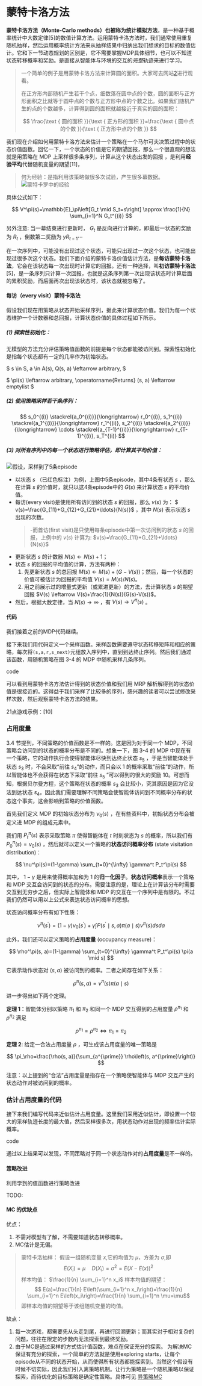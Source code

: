 # 蒙特卡洛方法

**蒙特卡洛方法（Monte-Carlo methods）**也被称为**统计模拟方法**，是一种基于概率统计中大数定律[5]的数值计算方法。运用蒙特卡洛方法时，我们通常使用重复随机抽样，然后运用概率统计方法来从抽样结果中归纳出我们想求的目标的数值估计。它和下一节动态规划的区别是，它不需要掌握MDP具体细节，也可以不知道状态转移概率和奖励。是直接从智能体与环境的交互的*完整*轨迹来进行学习。

> 一个简单的例子是用蒙特卡洛方法来计算圆的面积。大家可去网站[2]进行观看。
>
> 在正方形内部随机产生若干个点，细数落在圆中点的个数，圆的面积与正方形面积之比就等于圆中点的个数与正方形中点的个数之比。如果我们随机产生的点的个数越多，计算得到圆的面积就越接近于真实的圆的面积：
>
> $$
> \frac{\text { 圆的面积 }}{\text { 正方形的面积 }}=\frac{\text { 圆中点的个数 }}{\text { 正方形中点的个数 }}
> $$

我们现在介绍如何用蒙特卡洛方法来估计一个策略在一个马尔可夫决策过程中的状态价值函数。回忆一下，一个状态的价值是它的期望回报，那么一个很直观的想法就是用策略在 MDP 上采样很多条序列，计算从这个状态出发的回报
，是利用**经验平均**代替随机变量的期望[11]，

> 何为经验：是指利用该策略做很多次试验，产生很多幕数据。![蒙特卡罗中的经验](../img/experience.png)

具体公式如下：

$$
V^\pi(s)=\mathbb{E}_\pi\left[G_t \mid S_t=s\right] \approx \frac{1}{N} \sum_{i=1}^N G_t^{(i)}
$$

另外注意: 当一幕结束进行更新时， $G_t$ 是反向进行计算的，即最后一状态的奖励为 $R_t$ ，倒数第二奖励为 $y R_{t-1} \cdots$

在一次序列中，可能没有出现过这个状态，可能只出现过一次这个状态，也可能出现过很多次这个状态。我们下面介绍的蒙特卡洛价值估计方法，是**每访蒙特卡洛法**，它会在该状态每一次出现时计算它的回报。还有一种选择，叫**初访蒙特卡洛法**[5]，是一条序列只计算一次回报，也就是这条序列第一次出现该状态时计算后面的累积奖励，而后面再次出现该状态时，该状态就被忽略了。

#### 每访（every visit）蒙特卡洛法

假设我们现在用策略从状态开始采样序列，据此来计算状态价值。我们为每一个状态维护一个计数器和总回报，计算状态价值的具体过程如下所示。

##### (1) 探索性初始化：

无模型的方法充分评估策略值函数的前提是每个状态都能被访问到。探索性初始化是指每个状态都有一定的几率作为初始状态。

$ s \in S, a \in A(s), Q(s, a) \leftarrow  arbitrary, $

$ \pi(s) \leftarrow arbitrary, \operatorname{Returns} (s, a) \leftarrow emptylist $

##### (2) 使用策略采样若干条序列：

$$
s_0^{(i)} \stackrel{a_0^{(i)}}{\longrightarrow} r_0^{(i)}, s_1^{(i)} \stackrel{a_1^{(i)}}{\longrightarrow} r_1^{(i)}, s_2^{(i)} \stackrel{a_2^{(i)}}{\longrightarrow} \cdots \stackrel{a_{T-1}^{(i)}}{\longrightarrow} r_{T-1}^{(i)}, s_T^{(i)}
$$

##### (3) 对所有序列中的每一个状态进行策略评估，即计算其平均价值：

![假设，采样到了5条episode](../../img/MC_r.png)

- 以状态 $s$ （已红色标注）为例，上图中5条episode，其中4条有状态 $s$ ，那么在计算 $s$ 的价值时，就只以这4条episode中的 $G(s)$ 来计算状态 $s$ 的平均价值。
- 每访(every visit)是使用所有访问到的状态 $s$ 的回报，那么 $v(s)$ 为： $
v(s)=\frac{G_{11}+G_{12}+G_{21}+\ldots}{N(s)}$ ，其中 $N(s)$ 表示状态 $s$ 出现的次数。
  > -而首访(first visit)是只使用每条episode中第一次访问到的状态 $s$ 的回报，上例中的 $v(s)$ 计算为: $v(s)=\frac{G_{11}+G_{21}+\ldots}{N(s)}$
- 更新状态 $s$ 的计数器 $N(s) \leftarrow N(s) + 1$；
- 状态 $s$ 的回报的平均值的计算，方法有两种：
  1. 先更新状态 $s$ 的总回报 $M(s) \leftarrow M(s) + (G-V(s))$；然后，每一个状态的价值可被估计为回报的平均值 $V(s)=M(s) / N(s)$。
  2. 用之前展示过的增量式更新（或累进更新）的方法，去计算状态 $s$ 的期望回报 $V(s) \leftarrow V(s)+\frac{1}{N(s)}(G(s)-V(s))$。
- 然后，根据大数定律，当 $N(s) \rightarrow \infty$ ，有 $V(s) \rightarrow V^\pi(s)$ 。

#### 代码

我们接着之前的MDP代码继续。

接下来我们用代码定义一个采样函数。采样函数需要遵守状态转移矩阵和相应的策略，每次将`(s,a,r,s_next)`元组放入序列中，直到到达终止序列。然后我们通过该函数，用随机策略在图 3-4 的 MDP 中随机采样几条序列。

code

可以看到用蒙特卡洛方法估计得到的状态价值和我们用 MRP 解析解得到的状态价值是很接近的。这得益于我们采样了比较多的序列，感兴趣的读者可以尝试修改采样次数，然后观察蒙特卡洛方法的结果。

21点游戏示例：[10]

### 占用度量

3.4 节提到，不同策略的价值函数是不一样的。这是因为对于同一个 MDP，不同策略会访问到的状态的概率分布是不同的。想象一下，图 3-4 的 MDP 中现在有一个策略，它的动作执行会使得智能体尽快到达终止状态 $s_5$ ，于是当智能体处于状态 $s_3$ 时，不会采取“前往 $s_4$”的动作，而只会以 1 的概率采取“前往”的动作，所以智能体也不会获得在状态下采取“前往 $s_5$ ”可以得到的很大的奖励 10。可想而知，根据贝尔曼方程，这个策略在状态的概率 $s_3$ 会比较小，究其原因是因为它没法到达状态 $s_4$。因此我们需要理解不同策略会使智能体访问到不同概率分布的状态这个事实，这会影响到策略的价值函数。

首先我们定义 MDP 的初始状态分布为 $\nu_0(s)$ ，在有些资料中，初始状态分布会被定义进 MDP 的组成元素中。

我们用 $P_t^\pi(s)$ 表示采取策略 $\pi$ 使得智能体在 $t$ 时刻状态为 $s$ 的概率，所以我们有 $P_0^\pi(s)=\nu_0(s)$ ，然后就可以定义一个策略的**状态访问概率分布** (state visitation distribution)：

$$
\nu^\pi(s)=(1-\gamma) \sum_{t=0}^{\infty} \gamma^t P_t^\pi(s)
$$

其中， $1-\gamma$ 是用来使得概率加和为 1 的**归一化因子**。**状态访问概率**表示一个策略和 MDP 交互会访问到的状态的分布。需要注意的是，理论上在计算该分布时需要交互到无穷步之后，但实际上智能体和 MDP 的交互在一个序列中是有限的。不过我们仍然可以用以上公式来表达状态访问概率的思想。

状态访问概率分布有如下性质：

$$
\nu^\pi\left(s^{\prime}\right)=(1-\gamma) \nu_0\left(s^{\prime}\right)+\gamma \int P\left(s^{\prime} \mid s, a\right) \pi(a \mid s) \nu^\pi(s) d s d a
$$

此外，我们还可以定义策略的**占用度量** (occupancy measure)：

$$
\rho^\pi(s, a)=(1-\gamma) \sum_{t=0}^{\infty} \gamma^t P_t^\pi(s) \pi(a \mid s)
$$

它表示动作状态对 $(s, a)$ 被访问到的概率。二者之间存在如下关系：

$$
\rho^\pi(s, a)=\nu^\pi(s) \pi(a \mid s)
$$

进一步得出如下两个定理。

**定理 1**：智能体分别以策略 $\pi_1$ 和 $\pi_2$ 和同一个 MDP 交互得到的占用度量 $\rho^{\pi_1}$ 和 $\rho^{\pi_2}$ 满足

$$
\rho^{\pi_1}=\rho^{\pi_2} \Longleftrightarrow \pi_1=\pi_2
$$

**定理 2**: 给定一合法占用度量 $\rho$ ，可生成该占用度量的唯一策略是

$$
\pi_\rho=\frac{\rho(s, a)}{\sum_{a^{\prime}} \rho\left(s, a^{\prime}\right)}
$$

注意：以上提到的“合法”占用度量是指存在一个策略使智能体与 MDP 交互产生的状态动作对被访问到的概率。

### 估计占用度量的代码

接下来我们编写代码来近似估计占用度量。这里我们采用近似估计，即设置一个较大的采样轨迹长度的最大值，然后采样很多次，用状态动作对出现的频率估计实际概率。

code

通过以上结果可以发现，不同策略对于同一个状态动作对的**占用度量**是不一样的。

#### 策略改进

利用学到的值函数进行策略改进

TODO:

#### MC 的优缺点

优点：

1. 不需对模型有了解，不需要知道状态转移概率。
2. MC估计是无偏。

> 蒙特卡洛抽样：
> 假设一组随机变量 $x$,它的均值为 $\mu$，方差为 $\sigma$,即 $$
> E\left(X_i\right)=\mu \quad D\left(X_i\right)=\sigma^2=E(X-E(x))^2
> $$
> 样本均值： $\frac{1}{n} \sum_{i=1}^n x_i$
> 样本均值的期望：$$ E(a)=\frac{1}{n} E\left(\sum_{i=1}^n x_i\right)=\frac{1}{n} \sum_{i=1}^n E\left(x_i\right)=\frac{1}{n} \sum_{i=1}^n \mu=\mu$$
> 即样本均值的期望等于该组随机变量的均值。

缺点：

1. 每一次游戏，都需要先从头走到尾，再进行回溯更新；而其实对于相对复杂的问题，往往在限定的步数内无法探索到最终奖励。
2. 由于MC是通过采样的方式估计值函数，难点在保证充分的探索。  为解决MC保证有充分的探索，一个简单的方法就是使用exploring starts，让每个episode从不同的状态开始，从而使得所有状态都能探索到。当然这个假设有时候不切实际，因此我们引入离策略机制。让行为策略是一个随机策略以保证探索，而待优化的目标策略是确定性策略。具体可见 [异策略MC](../chapter_off-policy/off-policy_MC.md)


[1]: http://www.icdai.org/ibbb/2019/ID-0004.pdf
[2]: https://what-is-pi.onlyahuman.repl.co/
[3]: https://zhuanlan.zhihu.com/p/437626120#3.3%20GAE
[4]: https://zhuanlan.zhihu.com/p/475800586
